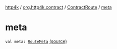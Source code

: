 [http4k](../../index.md) / [org.http4k.contract](../index.md) / [ContractRoute](index.md) / [meta](./meta.md)

# meta

`val meta: `[`RouteMeta`](../-route-meta/index.md) [(source)](https://github.com/http4k/http4k/blob/master/http4k-contract/src/main/kotlin/org/http4k/contract/ContractRoute.kt#L24)